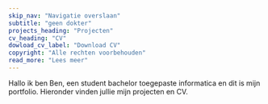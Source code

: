 ```yaml
---
skip_nav: "Navigatie overslaan"
subtitle: "geen dokter"
projects_heading: "Projecten"
cv_heading: "CV"
dowload_cv_label: "Download CV"
copyright: "Alle rechten voorbehouden"
read_more: "Lees meer"
---
```

Hallo ik ben Ben, een student bachelor toegepaste informatica en dit is mijn portfolio. Hieronder vinden jullie mijn projecten en CV.